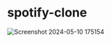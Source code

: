 # spotify-clone
![Screenshot 2024-05-10 175154](https://github.com/theidealshukla/spotify-clone/assets/85864798/c21727a0-fdc3-4214-85d8-6c7384c20f31)
